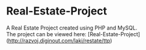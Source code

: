 # Real-Estate-Project

A Real Estate Project created using PHP and MySQL. <br>
The project can be viewed here: [Real-Estate-Project] (http://razvoj.diginout.com/laki/restate/ttp)